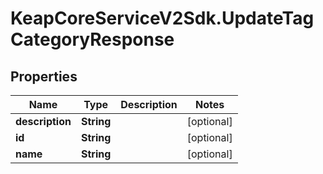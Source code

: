 # KeapCoreServiceV2Sdk.UpdateTagCategoryResponse

## Properties

Name | Type | Description | Notes
------------ | ------------- | ------------- | -------------
**description** | **String** |  | [optional] 
**id** | **String** |  | [optional] 
**name** | **String** |  | [optional] 



